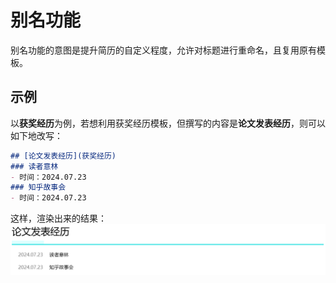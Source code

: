 # 别名功能
别名功能的意图是提升简历的自定义程度，允许对标题进行重命名，且复用原有模板。
## 示例
以**获奖经历**为例，若想利用获奖经历模板，但撰写的内容是**论文发表经历**，则可以如下地改写：
```markdown
## [论文发表经历](获奖经历)
### 读者意林
- 时间：2024.07.23
### 知乎故事会
- 时间：2024.07.23
```
这样，渲染出来的结果：
![sample alias](../pic/alias.png)